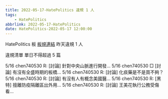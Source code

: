 ```yaml
---
title: 2022-05-17-HatePolitics 違規 1 人
tags:
    - HatePolitics
abbrlink: 2022-05-17-HatePolitics
date: HatePolitics-2022-05-17 12:00:00
---
```

HatePolitics 板 [板規連結](https://www.ptt.cc/bbs/HatePolitics/M.1617115262.A.D60.html)
昨天違規 1 人
<!-- more -->

違規清單
單日不得超過 5 篇

5/16 chen740530 R: [討論] 針對中央山脈進行開發…
5/16 chen740530 □ [討論] 有沒有全盛時期的板橋…
5/16 chen740530 R: [討論] 化痰藥是不是買不夠？
5/16 chen740530 R: [討論] 有沒有人有概念美國醫…
5/16 chen740530 R: [黑特] 擅離防疫隔離區出外用…
5/16 chen740530 R: [討論] 王美花執行公務受傷 看…